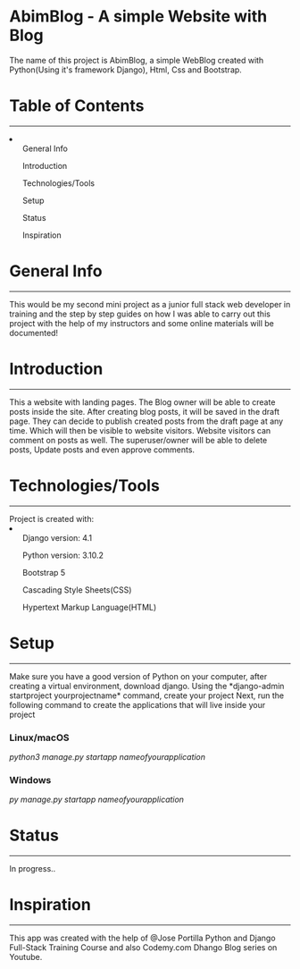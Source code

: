 # AbimBlog - A simple Website with Blog
The name of this project is AbimBlog, a simple WebBlog created with Python(Using it's framework Django), Html, Css and Bootstrap.

# Table of Contents
<hr>
<li>
    <ul>General Info</ul>
    <ul>Introduction</ul>
    <ul>Technologies/Tools</ul>
    <ul>Setup</ul>
    <ul>Status</ul>
    <ul>Inspiration</ul>
</li>

# General Info
<hr>
<p> This would be my second mini project as a junior full stack web developer in training and the step by step guides on how I was able to carry out this project with the help of my instructors and some online materials will be documented!</p>

# Introduction
<hr>
This a website with landing pages. 
The Blog owner will be able to create posts inside the site. After creating blog posts, it will be saved in the draft page.
They can decide to publish created posts from the draft page at any time. Which will then be visible to website visitors.
Website visitors can comment on posts as well.
The superuser/owner will be able to delete posts, Update posts and even approve comments.

# Technologies/Tools
<hr>
Project is created with:
<li>
    <ul>Django version: 4.1</ul>
    <ul>Python version: 3.10.2</ul>
    <ul>Bootstrap 5</ul>
    <ul>Cascading Style Sheets(CSS)</ul>
    <ul>Hypertext Markup Language(HTML)</ul>
</li>

# Setup
<hr>
Make sure you have a good version of Python on your computer, after creating a virtual environment, download django. Using the *django-admin startproject yourprojectname* command, create your project
Next, run the following command to create the applications that will live inside your project

### Linux/macOS
*python3 manage.py startapp nameofyourapplication*

### Windows
*py manage.py startapp nameofyourapplication*

# Status
<hr>
In progress..

# Inspiration
<hr>
This app was created with the help of @Jose Portilla Python and Django Full-Stack Training Course and also Codemy.com Dhango Blog series on Youtube. 
